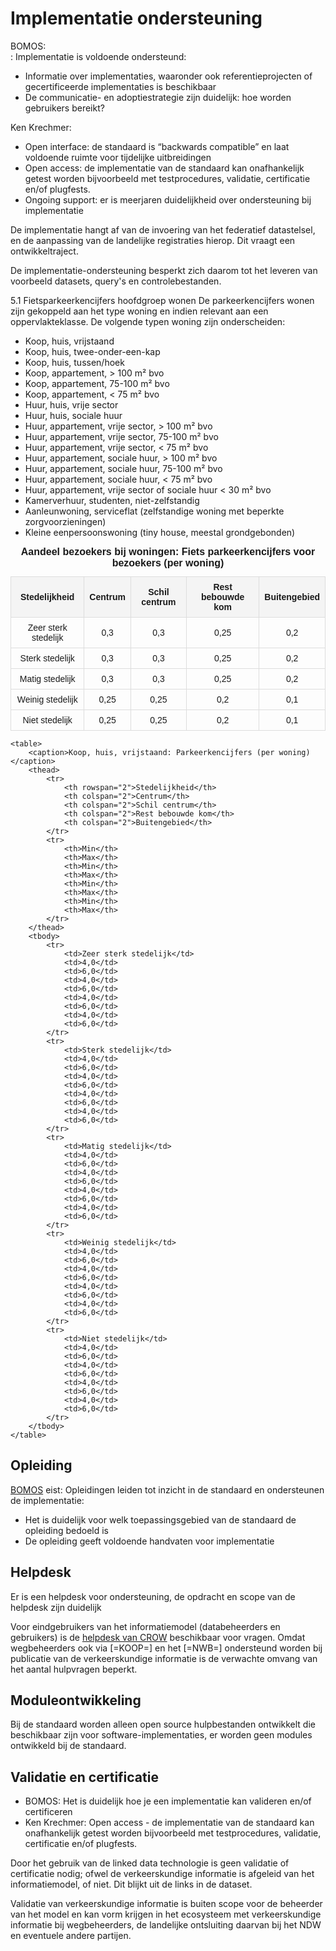 # Implementatie ondersteuning

<aside class="note" title="Eisen">
BOMOS:<br>:
Implementatie is voldoende ondersteund:
<ul><li>Informatie over implementaties, waaronder ook referentieprojecten of gecertificeerde implementaties is beschikbaar </li>
<li>De communicatie- en adoptiestrategie zijn duidelijk: hoe worden gebruikers bereikt?</li></ul>
Ken Krechmer:
<ul><li>Open interface: de standaard is “backwards compatible” en laat voldoende ruimte voor tijdelijke uitbreidingen</li>
<li>Open access: de implementatie van de standaard kan onafhankelijk getest worden bijvoorbeeld met  testprocedures, validatie, certificatie en/of plugfests.</li>
<li>Ongoing support: er is meerjaren duidelijkheid over ondersteuning bij implementatie</li></ul> 
</aside>

De implementatie hangt af van de invoering van het federatief datastelsel, en de aanpassing van de landelijke registraties hierop. Dit vraagt een ontwikkeltraject. 

De implementatie-ondersteuning besperkt zich daarom tot het leveren van voorbeeld datasets, query's en controlebestanden. 

5.1 Fietsparkeerkencijfers hoofdgroep wonen
De parkeerkencijfers wonen zijn gekoppeld aan het type
woning en indien relevant aan een oppervlakteklasse.
De volgende typen woning zijn onderscheiden:
* Koop, huis, vrijstaand
* Koop, huis, twee-onder-een-kap
* Koop, huis, tussen/hoek
* Koop, appartement, > 100 m² bvo
* Koop, appartement, 75-100 m² bvo
* Koop, appartement, < 75 m² bvo
* Huur, huis, vrije sector
* Huur, huis, sociale huur
* Huur, appartement, vrije sector, > 100 m² bvo
* Huur, appartement, vrije sector, 75-100 m² bvo
* Huur, appartement, vrije sector, < 75 m² bvo
* Huur, appartement, sociale huur, > 100 m² bvo
* Huur, appartement, sociale huur, 75-100 m² bvo
* Huur, appartement, sociale huur, < 75 m² bvo
* Huur, appartement, vrije sector of sociale huur < 30 m² bvo
* Kamerverhuur, studenten, niet-zelfstandig
* Aanleunwoning, serviceflat (zelfstandige woning met
beperkte zorgvoorzieningen)
* Kleine eenpersoonswoning (tiny house, meestal
grondgebonden)
<!DOCTYPE html>
<html>
<head>
    <style>
        table {
            width: 100%;
            border-collapse: collapse;
            font-family: Arial, sans-serif;
            font-size: 14px;
        }
        th, td {
            border: 1px solid #ddd;
            text-align: center;
            padding: 8px;
        }
        th {
            background-color:rgb(244, 244, 244);
            font-weight: bold;
        }
        caption {
            font-size: 16px;
            font-weight: bold;
            margin-bottom: 10px;
        }
    </style>
</head>
<body>
    <table>
        <caption>Aandeel bezoekers bij woningen: Fiets parkeerkencijfers voor bezoekers (per woning)</caption>
        <thead>
            <tr>
                <th>Stedelijkheid</th>
                <th>Centrum</th>
                <th>Schil centrum</th>
                <th>Rest bebouwde kom</th>
                <th>Buitengebied</th>
            </tr>
        </thead>
        <tbody>
            <tr>
                <td>Zeer sterk stedelijk</td>
                <td>0,3</td>
                <td>0,3</td>
                <td>0,25</td>
                <td>0,2</td>
            </tr>
            <tr>
                <td>Sterk stedelijk</td>
                <td>0,3</td>
                <td>0,3</td>
                <td>0,25</td>
                <td>0,2</td>
            </tr>
            <tr>
                <td>Matig stedelijk</td>
                <td>0,3</td>
                <td>0,3</td>
                <td>0,25</td>
                <td>0,2</td>
            </tr>
            <tr>
                <td>Weinig stedelijk</td>
                <td>0,25</td>
                <td>0,25</td>
                <td>0,2</td>
                <td>0,1</td>
            </tr>
            <tr>
                <td>Niet stedelijk</td>
                <td>0,25</td>
                <td>0,25</td>
                <td>0,2</td>
                <td>0,1</td>
            </tr>
        </tbody>
    </table>

    <table>
        <caption>Koop, huis, vrijstaand: Parkeerkencijfers (per woning)</caption>
        <thead>
            <tr>
                <th rowspan="2">Stedelijkheid</th>
                <th colspan="2">Centrum</th>
                <th colspan="2">Schil centrum</th>
                <th colspan="2">Rest bebouwde kom</th>
                <th colspan="2">Buitengebied</th>
            </tr>
            <tr>
                <th>Min</th>
                <th>Max</th>
                <th>Min</th>
                <th>Max</th>
                <th>Min</th>
                <th>Max</th>
                <th>Min</th>
                <th>Max</th>
            </tr>
        </thead>
        <tbody>
            <tr>
                <td>Zeer sterk stedelijk</td>
                <td>4,0</td>
                <td>6,0</td>
                <td>4,0</td>
                <td>6,0</td>
                <td>4,0</td>
                <td>6,0</td>
                <td>4,0</td>
                <td>6,0</td>
            </tr>
            <tr>
                <td>Sterk stedelijk</td>
                <td>4,0</td>
                <td>6,0</td>
                <td>4,0</td>
                <td>6,0</td>
                <td>4,0</td>
                <td>6,0</td>
                <td>4,0</td>
                <td>6,0</td>
            </tr>
            <tr>
                <td>Matig stedelijk</td>
                <td>4,0</td>
                <td>6,0</td>
                <td>4,0</td>
                <td>6,0</td>
                <td>4,0</td>
                <td>6,0</td>
                <td>4,0</td>
                <td>6,0</td>
            </tr>
            <tr>
                <td>Weinig stedelijk</td>
                <td>4,0</td>
                <td>6,0</td>
                <td>4,0</td>
                <td>6,0</td>
                <td>4,0</td>
                <td>6,0</td>
                <td>4,0</td>
                <td>6,0</td>
            </tr>
            <tr>
                <td>Niet stedelijk</td>
                <td>4,0</td>
                <td>6,0</td>
                <td>4,0</td>
                <td>6,0</td>
                <td>4,0</td>
                <td>6,0</td>
                <td>4,0</td>
                <td>6,0</td>
            </tr>
        </tbody>
    </table>
</body>
</html>

## Opleiding

<aside class="note" title="BOMOS">
<a href="https://www.forumstandaardisatie.nl/sites/bfs/files/proceedings/FS22-10-04%204b%20BOMOS.pdf">BOMOS</a> eist: Opleidingen leiden tot inzicht in de standaard en ondersteunen de implementatie:
<ul><li>Het is duidelijk voor welk toepassingsgebied van de standaard de opleiding bedoeld is</li>
<li>De opleiding geeft voldoende handvaten voor implementatie</li></ul>
</aside>


## Helpdesk 

<aside class="note" title="BOMOS">
Er is een helpdesk voor ondersteuning, de opdracht en scope van de helpdesk zijn duidelijk
</aside>

Voor eindgebruikers van het informatiemodel (databeheerders en gebruikers) is de [helpdesk van CROW](https://www.crow.nl/hulp-en-contact/helpdesk/) beschikbaar voor vragen. Omdat wegbeheerders ook via [=KOOP=] en het [=NWB=] ondersteund worden bij publicatie van de verkeerskundige informatie is de verwachte omvang van het aantal hulpvragen beperkt.


## Moduleontwikkeling
Bij de standaard worden alleen open source hulpbestanden ontwikkelt die beschikbaar zijn voor software-implementaties, er worden geen modules ontwikkeld bij de standaard. 


## Validatie en certificatie

<aside class="note" title="Eisen">
<ul><li>BOMOS: Het is duidelijk hoe je een implementatie kan valideren en/of certificeren</li>
<li>Ken Krechmer: Open access - de implementatie van de standaard kan onafhankelijk getest worden bijvoorbeeld met  testprocedures, validatie, certificatie en/of plugfests.</li></ul>
</aside>

Door het gebruik van de linked data technologie is geen validatie of certificatie nodig; ofwel de verkeerskundige informatie is afgeleid van het informatiemodel, of niet. Dit blijkt uit de links in de dataset. 

Validatie van verkeerskundige informatie is buiten scope voor de beheerder van het model en kan vorm krijgen in het ecosysteem met verkeerskundige informatie bij wegbeheerders, de landelijke ontsluiting daarvan bij het NDW en eventuele andere partijen.